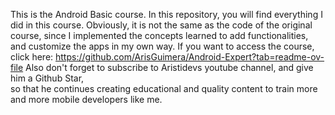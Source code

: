 This is the Android Basic course.
In this repository, you will find everything I did in this course. Obviously, it is not the same as the code of the original course, 
since I implemented the concepts learned to add functionalities, and customize the apps in my own way. If you want to access the course, click here: 
https://github.com/ArisGuimera/Android-Expert?tab=readme-ov-file
Also don't forget to subscribe to Aristidevs youtube channel, and give him a Github Star,  
so that he continues creating educational and quality content to train more and more mobile developers like me.
